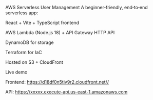 AWS Serverless User Management
A beginner‑friendly, end‑to‑end serverless app:

React + Vite + TypeScript frontend

AWS Lambda (Node.js 18) + API Gateway HTTP API

DynamoDB for storage

Terraform for IaC

Hosted on S3 + CloudFront

Live demo

Frontend: https://d18df0n5tiv9r2.cloudfront.net//

API:  https://xxxxx.execute-api.us-east-1.amazonaws.com